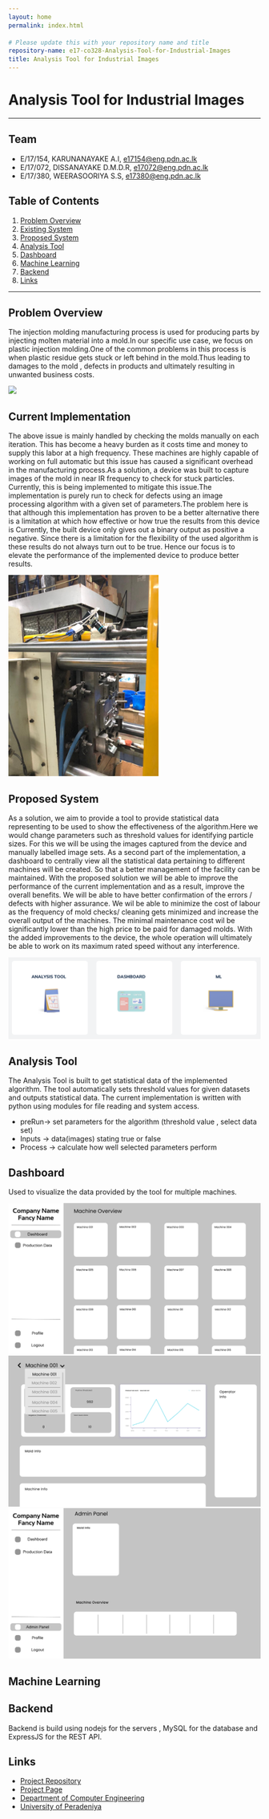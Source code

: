 ```yaml
---
layout: home
permalink: index.html

# Please update this with your repository name and title
repository-name: e17-co328-Analysis-Tool-for-Industrial-Images
title: Analysis Tool for Industrial Images
---
```


[comment]: # "This is the standard layout for the project, but you can clean this and use your own template"

# Analysis Tool for Industrial Images

---

## Team
-  E/17/154, KARUNANAYAKE A.I, [e17154@eng.pdn.ac.lk](mailto:e17154@eng.pdn.ac.lk)
-  E/17/072, DISSANAYAKE D.M.D.R, [e17072@eng.pdn.ac.lk](mailto:e17072@eng.pdn.ac.lk)
-  E/17/380, WEERASOORIYA S.S, [e17380@eng.pdn.ac.lk](mailto:e17380@eng.pdn.ac.lk)

## Table of Contents
1. [Problem Overview](#problem-overview)
2. [Existing System](#existing-system)
3. [Proposed System](#proposed-system)
4. [Analysis Tool](#analysis-tool)
5. [Dashboard](#dashboard)
6. [Machine Learning](#machine-learning)
7. [Backend](#backend)
8. [Links](#links)

---

## Problem Overview

 The injection molding manufacturing process is used for producing parts by injecting molten material into a mold.In our specific use case, we focus on plastic injection molding.One of the common problems in this process is when plastic residue gets stuck or left behind in the mold.Thus leading to damages to the mold , defects in products and ultimately resulting in unwanted business costs.
 
 <img src = "images/injection_moulding_process.gif">
 

## Current Implementation

The above issue is mainly handled by checking the molds manually on each iteration. This has become a heavy burden as it costs time and money to supply this labor at a high frequency. These machines are highly capable of working on full automatic but this issue has caused a significant overhead in the manufacturing process.As a solution, a device was built to capture images of the mold in near IR frequency to check for stuck particles. Currently, this is being implemented to mitigate this issue.The implementation is purely run to check for defects using an image processing algorithm with a given set of parameters.The problem here is that although this implementation has proven to be a better alternative there is a limitation at which how effective or how true the results from this device is Currently, the built device only gives out a binary output as positive a negative. Since there is a limitation for the flexibility of the used algorithm is these results do not always turn out to be true. Hence our focus is to elevate the performance of the implemented device to produce better results.

<img src = "images/mold-camera.jpg" width="300">

## Proposed System

As a solution, we aim to provide a tool to provide statistical data representing to be used to show the effectiveness of the algorithm.Here we would change parameters such as threshold values for identifying particle sizes. For this we will be using the images captured from the device and manually labelled image sets. As a second part of the implementation, a dashboard to centrally view all the statistical data pertaining to different machines will be created. So that a better management of the facility can be maintained. With the proposed solution we will be able to improve the performance of the current implementation and as a result, improve the overall benefits. We will be able to have better confirmation of the errors / defects with higher assurance. We wil be able to minimize the cost of labour as the frequency of mold checks/ cleaning gets minimized and increase the overall output of the machines. The minimal maintenance cost wil be significantly lower than the high price to be paid for damaged molds. With the added improvements to the device, the whole operation will ultimately be able to work on its maximum rated speed without any interference.

<img src = "images/solution.png">

## Analysis Tool

The Analysis Tool is built to get statistical data of the implemented algorithm. The tool automatically sets threshold values for given datasets and outputs statistical data. The current implementation is written with python using modules for file reading and system access.

- preRun-> set parameters for the algorithm (threshold value , select data set)
- Inputs -> data(images) stating true or false
- Process -> calculate how well selected parameters perform

## Dashboard
Used to visualize the data provided by the tool for multiple machines.


<img src = "../UI-UX/Wireframes/images/dashboard.png">

<img src = "../UI-UX/Wireframes/images/machine01.png">

<img src = "../UI-UX/Wireframes/images/admin.png">


## Machine Learning

## Backend

Backend is build using nodejs for the servers , MySQL for the database and ExpressJS for the REST API. 


## Links

- [Project Repository](https://github.com/cepdnaclk/e17-co328-Analysis-Tool-for-Industrial-Images)
- [Project Page](https://cepdnaclk.github.io/e17-Analysis-Tool-for-Industrial-Images)
- [Department of Computer Engineering](http://www.ce.pdn.ac.lk/)
- [University of Peradeniya](https://eng.pdn.ac.lk/)


[//]: # (Please refer this to learn more about Markdown syntax)
[//]: # (https://github.com/adam-p/markdown-here/wiki/Markdown-Cheatsheet)
